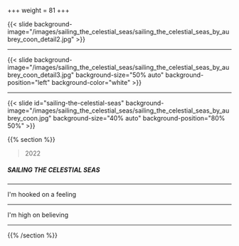 +++
weight = 81
+++

{{< slide background-image="/images/sailing_the_celestial_seas/sailing_the_celestial_seas_by_aubrey_coon_detail2.jpg" >}}

---

{{< slide background-image="/images/sailing_the_celestial_seas/sailing_the_celestial_seas_by_aubrey_coon_detail3.jpg" background-size="50% auto" background-position="left" background-color="white" >}}

---

{{< slide id="sailing-the-celestial-seas" background-image="/images/sailing_the_celestial_seas/sailing_the_celestial_seas_by_aubrey_coon.jpg" background-size="40% auto" background-position="80% 50%" >}}

{{% section %}}

> 2022

##### SAILING THE CELESTIAL SEAS

---

I'm hooked on a feeling

---

I'm high on believing 

---


{{% /section %}}
